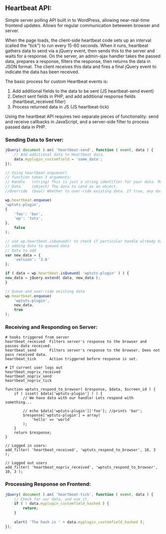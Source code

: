 ## Heartbeat API:
Simple server polling API built in to WordPress, allowing near-real-time frontend updates. Allows for regular communication beteween browser and server.

When the page loads, the client-side heartbeat code sets up an interval (called the “tick”) to run every 15-60 seconds. 
When it runs, heartbeat gathers data to send via a jQuery event, then sends this to the server and waits for a response. 
On the server, an admin-ajax handler takes the passed data, prepares a response, filters the response, then returns the data in JSON format. 
The client receives this data and fires a final jQuery event to indicate the data has been received.

The basic process for custom Heartbeat events is:
1) Add additional fields to the data to be sent (JS heartbeat-send event)
2) Detect sent fields in PHP, and add additional response fields (heartbeat_received filter)
3) Process returned data in JS (JS heartbeat-tick)

Using the heartbeat API requires two separate pieces of functionality: send and receive callbacks in JavaScript, and a server-side filter to process passed data in PHP.

### Sending Data to Server:
```javascript
jQuery( document ).on( 'heartbeat-send', function ( event, data ) {
    // Add additional data to Heartbeat data.
    data.myplugin_customfield = 'some_data';
});

// Using heartbeat.enqueue()
// function takes 3 arguments:
// Handle   (string) This is just a string identifier for your data. Make sure it's unique.
// Data     (object) The data to send as an object.
//Override  (bool) Whether to over-ride existing data. If true, any data previously added with the provided handle is replaced.

wp.heartbeat.enqueue(
'wptuts-plugin',
{
	'foo': 'bar',
	'wp': 'tuts',
},
	false
);

// use wp.heartbeat.isQueued() to check if particular handle already has data waiting in queue
// adding data to queued data
// Data to add
var new_data = {
	'version': '3.6'
};

if ( data = wp.heartbeat.isQueued( 'wptuts-plugin' ) ) {
new_data = jQuery.extend( data, new_data );
}

// Queue and over-ride existing data
wp.heartbeat.enqueue(
	'wptuts-plugin',
	new_data,
	true
);
```

### Receiving and Responding on Server:
```
# hooks triggered from server
heartbeat_received	Filters server's response to the browser and passes data received.
heartbeat_send		Filters server's response to the browser. Does not pass received data.
heartbeat_tick		Action triggered before response is set.

# If current user logs out
heartbeat_nopriv_received
heartbeat_nopriv_send
heartbeat_nopriv_tick

function wptuts_respond_to_browser( $response, $data, $screen_id ) {
	if ( isset( $data['wptuts-plugin'] ) ) {
		// We have data with our handle! Lets respond with something...

		// echo $data['wptuts-plugin']['foo']; //prints 'bar';
		$response['wptuts-plugin'] = array(
			'hello' => 'world'
		);
	}
	return $response;
}

// Logged in users:
add_filter( 'heartbeat_received', 'wptuts_respond_to_browser', 10, 3 );

// Logged out users
add_filter( 'heartbeat_nopriv_received', 'wptuts_respond_to_browser', 10, 3 );
```

### Processing Response on Frontend:
```javascript
jQuery( document ).on( 'heartbeat-tick', function ( event, data ) {
    // Check for our data, and use it.
    if ( ! data.myplugin_customfield_hashed ) {
        return;
    }
 
    alert( 'The hash is ' + data.myplugin_customfield_hashed );
});
```
